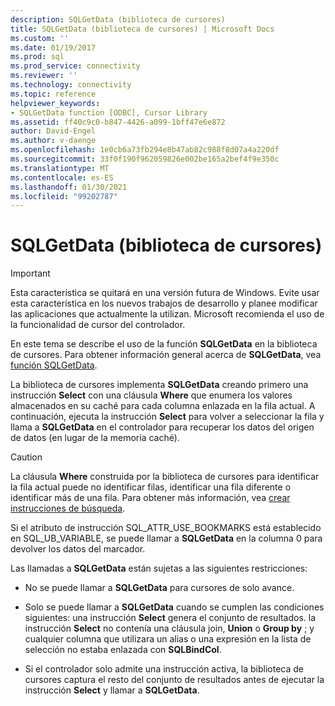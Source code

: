```yaml
---
description: SQLGetData (biblioteca de cursores)
title: SQLGetData (biblioteca de cursores) | Microsoft Docs
ms.custom: ''
ms.date: 01/19/2017
ms.prod: sql
ms.prod_service: connectivity
ms.reviewer: ''
ms.technology: connectivity
ms.topic: reference
helpviewer_keywords:
- SQLGetData function [ODBC], Cursor Library
ms.assetid: ff40c9c0-b847-4426-a099-1bff47e6e872
author: David-Engel
ms.author: v-daenge
ms.openlocfilehash: 1e0cb6a73fb294e8b47ab82c988f8d07a4a220df
ms.sourcegitcommit: 33f0f190f962059826e002be165a2bef4f9e350c
ms.translationtype: MT
ms.contentlocale: es-ES
ms.lasthandoff: 01/30/2021
ms.locfileid: "99202787"
---
```

# <a name="sqlgetdata-cursor-library"></a>SQLGetData (biblioteca de cursores)
> [!IMPORTANT]  
>  Esta característica se quitará en una versión futura de Windows. Evite usar esta característica en los nuevos trabajos de desarrollo y planee modificar las aplicaciones que actualmente la utilizan. Microsoft recomienda el uso de la funcionalidad de cursor del controlador.  
  
 En este tema se describe el uso de la función **SQLGetData** en la biblioteca de cursores. Para obtener información general acerca de **SQLGetData**, vea [función SQLGetData](../../../odbc/reference/syntax/sqlgetdata-function.md).  
  
 La biblioteca de cursores implementa **SQLGetData** creando primero una instrucción **Select** con una cláusula **Where** que enumera los valores almacenados en su caché para cada columna enlazada en la fila actual. A continuación, ejecuta la instrucción **Select** para volver a seleccionar la fila y llama a **SQLGetData** en el controlador para recuperar los datos del origen de datos (en lugar de la memoria caché).  
  
> [!CAUTION]  
>  La cláusula **Where** construida por la biblioteca de cursores para identificar la fila actual puede no identificar filas, identificar una fila diferente o identificar más de una fila. Para obtener más información, vea [crear instrucciones de búsqueda](../../../odbc/reference/appendixes/constructing-searched-statements.md).  
  
 Si el atributo de instrucción SQL_ATTR_USE_BOOKMARKS está establecido en SQL_UB_VARIABLE, se puede llamar a **SQLGetData** en la columna 0 para devolver los datos del marcador.  
  
 Las llamadas a **SQLGetData** están sujetas a las siguientes restricciones:  
  
-   No se puede llamar a **SQLGetData** para cursores de solo avance.  
  
-   Solo se puede llamar a **SQLGetData** cuando se cumplen las condiciones siguientes: una instrucción **Select** genera el conjunto de resultados. la instrucción **Select** no contenía una cláusula join, **Union** o **Group by** ; y cualquier columna que utilizara un alias o una expresión en la lista de selección no estaba enlazada con **SQLBindCol**.  
  
-   Si el controlador solo admite una instrucción activa, la biblioteca de cursores captura el resto del conjunto de resultados antes de ejecutar la instrucción **Select** y llamar a **SQLGetData**.
